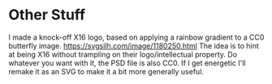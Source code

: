# Other Stuff

I made a knock-off X16 logo, based on applying a rainbow gradient to a
CC0 butterfly image. https://svgsilh.com/image/1180250.html  The idea is
to hint at being X16 without trampling on their logo/intellectual property.
Do whatever you want with it, the PSD file is also CC0. If I get energetic
I'll remake it as an SVG to make it a bit more generally useful.
